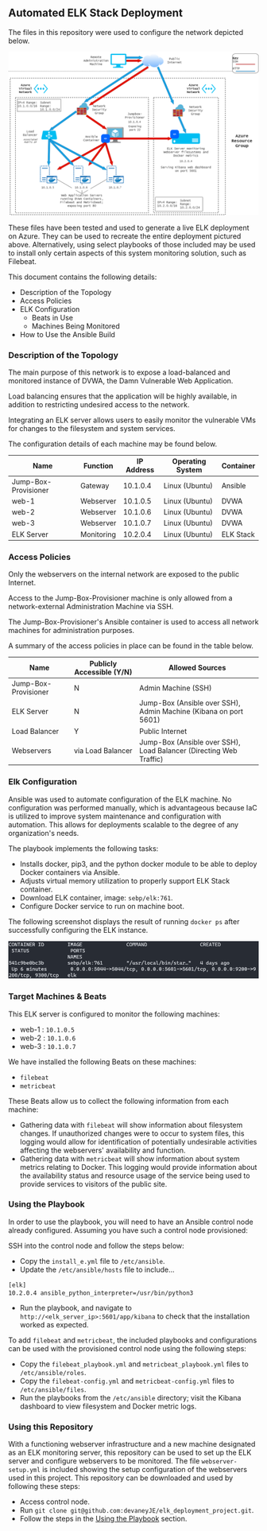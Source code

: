 ## Automated ELK Stack Deployment

The files in this repository were used to configure the network depicted below.

![Azure Network Diagram:](images/ELK_Azure_Deployment.png)

These files have been tested and used to generate a live ELK deployment on Azure. They can be used to recreate the entire deployment pictured above. Alternatively, using select playbooks of those included may be used to install only certain aspects of this system monitoring solution, such as Filebeat.


This document contains the following details:
- Description of the Topology
- Access Policies
- ELK Configuration
  - Beats in Use
  - Machines Being Monitored
- How to Use the Ansible Build


### Description of the Topology

The main purpose of this network is to expose a load-balanced and monitored instance of DVWA, the Damn Vulnerable Web Application.

Load balancing ensures that the application will be highly available, in addition to restricting undesired access to the network.

Integrating an ELK server allows users to easily monitor the vulnerable VMs for changes to the filesystem and system services.

The configuration details of each machine may be found below.

| Name                 | Function   | IP Address | Operating System | Container |
|----------------------|------------|------------|------------------|-----------|
| Jump-Box-Provisioner | Gateway    | 10.1.0.4   | Linux (Ubuntu)   | Ansible   |
| web-1                | Webserver  | 10.1.0.5   | Linux (Ubuntu)   | DVWA      |
| web-2                | Webserver  | 10.1.0.6   | Linux (Ubuntu)   | DVWA      |
| web-3                | Webserver  | 10.1.0.7   | Linux (Ubuntu)   | DVWA      |
| ELK Server           | Monitoring | 10.2.0.4   | Linux (Ubuntu)   | ELK Stack |

### Access Policies

Only the webservers on the internal network are exposed to the public Internet.

Access to the Jump-Box-Provisioner machine is only allowed from a network-external Administration Machine via SSH.

The Jump-Box-Provisioner's Ansible container is used to access all network machines for administration purposes.

A summary of the access policies in place can be found in the table below.

| Name                 | Publicly Accessible (Y/N) | Allowed Sources                                                    |
|----------------------|---------------------------|--------------------------------------------------------------------|
| Jump-Box-Provisioner | N                         | Admin Machine (SSH)                                                |
| ELK Server           | N                         | Jump-Box (Ansible over SSH), Admin Machine (Kibana on port 5601)        |
| Load Balancer        | Y                         | Public Internet                                                    |
| Webservers           | via Load Balancer         | Jump-Box (Ansible over SSH), Load Balancer (Directing Web Traffic) |

### Elk Configuration

Ansible was used to automate configuration of the ELK machine. No configuration was performed manually, which is advantageous because IaC is utilized to improve system maintenance and configuration with automation. This allows for deployments scalable to the degree of any organization's needs.

The playbook implements the following tasks:
- Installs docker, pip3, and the python docker module to be able to deploy Docker containers via Ansible.
- Adjusts virtual memory utilization to properly support ELK Stack container.
- Download ELK container, image: `sebp/elk:761`.
- Configure Docker service to run on machine boot.

The following screenshot displays the result of running `docker ps` after successfully configuring the ELK instance.

![docker ps output](images/elk_docker-ps.png)

### Target Machines & Beats
This ELK server is configured to monitor the following machines:
- web-1 : `10.1.0.5`
- web-2 : `10.1.0.6`
- web-3 : `10.1.0.7`


We have installed the following Beats on these machines:
- `filebeat`
- `metricbeat`

These Beats allow us to collect the following information from each machine:
- Gathering data with `filebeat` will show information about filesystem changes. If unauthorized changes were to occur to system files, this logging would allow for identification of potentially undesirable activities affecting the webservers' availability and function.
- Gathering data with `metricbeat` will show information about system metrics relating to Docker. This logging would provide information about the availability status and resource usage of the service being used to provide services to visitors of the public site.

### Using the Playbook
In order to use the playbook, you will need to have an Ansible control node already configured. Assuming you have such a control node provisioned: 

SSH into the control node and follow the steps below:
- Copy the `install_e.yml` file to `/etc/ansible`. 
- Update the `/etc/ansible/hosts` file to include...
```
[elk]
10.2.0.4 ansible_python_interpreter=/usr/bin/python3
```
- Run the playbook, and navigate to `http://<elk_server_ip>:5601/app/kibana` to check that the installation worked as expected.

To add `filebeat` and `metricbeat`, the included playbooks and configurations can be used with the provisioned control node using the following steps:
- Copy the `filebeat_playbook.yml` and `metricbeat_playbook.yml` files to `/etc/ansible/roles`. 
- Copy the `filebeat-config.yml` and `metricbeat-config.yml` files to `/etc/ansible/files`. 
- Run the playbooks from the `/etc/ansible` directory; visit the Kibana dashboard to view filesystem and Docker metric logs.

### Using this Repository
With a functioning webserver infrastructure and a new machine designated as an ELK monitoring server, this repository can be used to set up the ELK server and configure webservers to be monitored. The file `webserver-setup.yml` is included showing the setup configuration of the webservers used in this project. This repository can be downloaded and used by following these steps:
- Access control node.
- Run `git clone git@github.com:devaneyJE/elk_deployment_project.git`.
- Follow the steps in the [Using the Playbook](#Using-the-Playbook) section.
